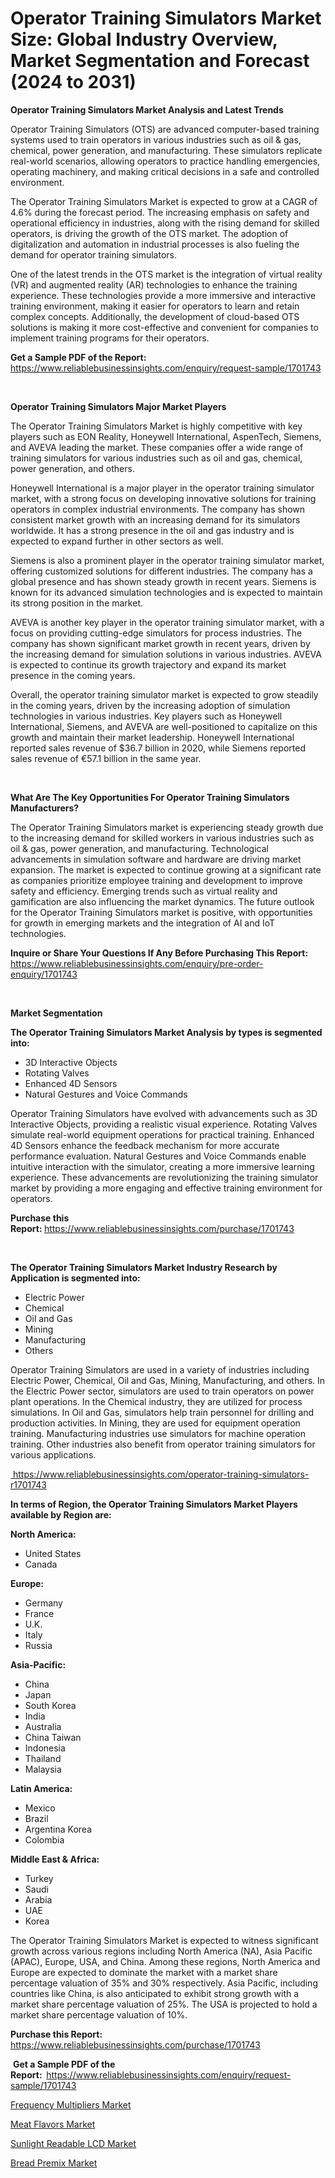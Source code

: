 <p><h1>Operator Training Simulators Market Size: Global Industry Overview, Market Segmentation and Forecast (2024 to 2031)</h1></p><p><strong>Operator Training Simulators Market Analysis and Latest Trends</strong></p>
<p><p>Operator Training Simulators (OTS) are advanced computer-based training systems used to train operators in various industries such as oil & gas, chemical, power generation, and manufacturing. These simulators replicate real-world scenarios, allowing operators to practice handling emergencies, operating machinery, and making critical decisions in a safe and controlled environment.</p><p>The Operator Training Simulators Market is expected to grow at a CAGR of 4.6% during the forecast period. The increasing emphasis on safety and operational efficiency in industries, along with the rising demand for skilled operators, is driving the growth of the OTS market. The adoption of digitalization and automation in industrial processes is also fueling the demand for operator training simulators.</p><p>One of the latest trends in the OTS market is the integration of virtual reality (VR) and augmented reality (AR) technologies to enhance the training experience. These technologies provide a more immersive and interactive training environment, making it easier for operators to learn and retain complex concepts. Additionally, the development of cloud-based OTS solutions is making it more cost-effective and convenient for companies to implement training programs for their operators.</p></p>
<p><strong>Get a Sample PDF of the Report:&nbsp;</strong> <a href="https://www.reliablebusinessinsights.com/enquiry/request-sample/1701743">https://www.reliablebusinessinsights.com/enquiry/request-sample/1701743</a></p>
<p>&nbsp;</p>
<p><strong>Operator Training Simulators Major Market Players</strong></p>
<p><p>The Operator Training Simulators Market is highly competitive with key players such as EON Reality, Honeywell International, AspenTech, Siemens, and AVEVA leading the market. These companies offer a wide range of training simulators for various industries such as oil and gas, chemical, power generation, and others.</p><p>Honeywell International is a major player in the operator training simulator market, with a strong focus on developing innovative solutions for training operators in complex industrial environments. The company has shown consistent market growth with an increasing demand for its simulators worldwide. It has a strong presence in the oil and gas industry and is expected to expand further in other sectors as well.</p><p>Siemens is also a prominent player in the operator training simulator market, offering customized solutions for different industries. The company has a global presence and has shown steady growth in recent years. Siemens is known for its advanced simulation technologies and is expected to maintain its strong position in the market.</p><p>AVEVA is another key player in the operator training simulator market, with a focus on providing cutting-edge simulators for process industries. The company has shown significant market growth in recent years, driven by the increasing demand for simulation solutions in various industries. AVEVA is expected to continue its growth trajectory and expand its market presence in the coming years.</p><p>Overall, the operator training simulator market is expected to grow steadily in the coming years, driven by the increasing adoption of simulation technologies in various industries. Key players such as Honeywell International, Siemens, and AVEVA are well-positioned to capitalize on this growth and maintain their market leadership. Honeywell International reported sales revenue of $36.7 billion in 2020, while Siemens reported sales revenue of €57.1 billion in the same year.</p></p>
<p>&nbsp;</p>
<p><strong>What Are The Key Opportunities For Operator Training Simulators Manufacturers?</strong></p>
<p><p>The Operator Training Simulators market is experiencing steady growth due to the increasing demand for skilled workers in various industries such as oil & gas, power generation, and manufacturing. Technological advancements in simulation software and hardware are driving market expansion. The market is expected to continue growing at a significant rate as companies prioritize employee training and development to improve safety and efficiency. Emerging trends such as virtual reality and gamification are also influencing the market dynamics. The future outlook for the Operator Training Simulators market is positive, with opportunities for growth in emerging markets and the integration of AI and IoT technologies.</p></p>
<p><strong>Inquire or Share Your Questions If Any Before Purchasing This Report:</strong> <a href="https://www.reliablebusinessinsights.com/enquiry/pre-order-enquiry/1701743">https://www.reliablebusinessinsights.com/enquiry/pre-order-enquiry/1701743</a></p>
<p>&nbsp;</p>
<p><strong>Market Segmentation</strong></p>
<p><strong>The Operator Training Simulators Market Analysis by types is segmented into:</strong></p>
<p><ul><li>3D Interactive Objects</li><li>Rotating Valves</li><li>Enhanced 4D Sensors</li><li>Natural Gestures and Voice Commands</li></ul></p>
<p><p>Operator Training Simulators have evolved with advancements such as 3D Interactive Objects, providing a realistic visual experience. Rotating Valves simulate real-world equipment operations for practical training. Enhanced 4D Sensors enhance the feedback mechanism for more accurate performance evaluation. Natural Gestures and Voice Commands enable intuitive interaction with the simulator, creating a more immersive learning experience. These advancements are revolutionizing the training simulator market by providing a more engaging and effective training environment for operators.</p></p>
<p><strong>Purchase this Report:&nbsp;</strong><a href="https://www.reliablebusinessinsights.com/purchase/1701743">https://www.reliablebusinessinsights.com/purchase/1701743</a></p>
<p>&nbsp;</p>
<p><strong>The Operator Training Simulators Market Industry Research by Application is segmented into:</strong></p>
<p><ul><li>Electric Power</li><li>Chemical</li><li>Oil and Gas</li><li>Mining</li><li>Manufacturing</li><li>Others</li></ul></p>
<p><p>Operator Training Simulators are used in a variety of industries including Electric Power, Chemical, Oil and Gas, Mining, Manufacturing, and others. In the Electric Power sector, simulators are used to train operators on power plant operations. In the Chemical industry, they are utilized for process simulations. In Oil and Gas, simulators help train personnel for drilling and production activities. In Mining, they are used for equipment operation training. Manufacturing industries use simulators for machine operation training. Other industries also benefit from operator training simulators for various applications.</p></p>
<p><a href="https://www.reliablebusinessinsights.com/operator-training-simulators-r1701743">&nbsp;https://www.reliablebusinessinsights.com/operator-training-simulators-r1701743</a></p>
<p><strong>In terms of Region, the Operator Training Simulators Market Players available by Region are:</strong></p>
<p>
    <p> <strong> North America: </strong>
        <ul>
            <li>United States</li>
            <li>Canada</li>
        </ul>
        </p> 
    <p> <strong> Europe: </strong>
        <ul>
            <li>Germany</li>
            <li>France</li>
            <li>U.K.</li>
            <li>Italy</li>
            <li>Russia</li>
        </ul>
        </p> 
    <p> <strong> Asia-Pacific: </strong>
        <ul>
            <li>China</li>
            <li>Japan</li>
            <li>South Korea</li>
            <li>India</li>
            <li>Australia</li>
            <li>China Taiwan</li>
            <li>Indonesia</li>
            <li>Thailand</li>
            <li>Malaysia</li>
        </ul>
        </p> 
    <p> <strong> Latin America: </strong>
        <ul>
            <li>Mexico</li>
            <li>Brazil</li>
            <li>Argentina Korea</li>
            <li>Colombia</li>
        </ul>
        </p> 
    <p> <strong> Middle East & Africa: </strong>
        <ul>
            <li>Turkey</li>
            <li>Saudi</li>
            <li>Arabia</li>
            <li>UAE</li>
            <li>Korea</li>
        </ul>
    </p>
    </p>
<p><p>The Operator Training Simulators Market is expected to witness significant growth across various regions including North America (NA), Asia Pacific (APAC), Europe, USA, and China. Among these regions, North America and Europe are expected to dominate the market with a market share percentage valuation of 35% and 30% respectively. Asia Pacific, including countries like China, is also anticipated to exhibit strong growth with a market share percentage valuation of 25%. The USA is projected to hold a market share percentage valuation of 10%.</p></p>
<p><strong>Purchase this Report: </strong><a href="https://www.reliablebusinessinsights.com/purchase/1701743">https://www.reliablebusinessinsights.com/purchase/1701743</a></p>
<p>&nbsp;<strong>Get a Sample PDF of the Report:&nbsp;&nbsp;</strong><a href="https://www.reliablebusinessinsights.com/enquiry/request-sample/1701743">https://www.reliablebusinessinsights.com/enquiry/request-sample/1701743</a></p>
<p><strong></strong></p>
<p><p><a href="https://github.com/gulaimolin/Market-Research-Report-List-5/blob/main/frequency-multipliers-market.md">Frequency Multipliers Market</a></p><p><a href="https://medium.com/@amandaexton567/evaluating-global-meat-flavors-market-trends-and-growth-opportunities-by-region-type-natural-meat-e06954814203">Meat Flavors Market</a></p><p><a href="https://github.com/RoccoManning/Market-Research-Report-List-6/blob/main/sunlight-readable-lcd-market.md">Sunlight Readable LCD Market</a></p><p><a href="https://medium.com/@codystark63/global-bread-premix-market-share-and-growth-opportunities-and-market-size-growing-with-a-cagr-of-7-4-90dfb45626a7">Bread Premix Market</a></p></p>